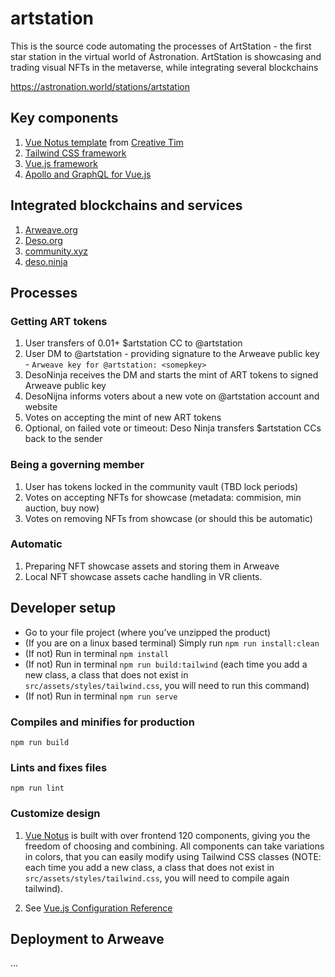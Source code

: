 # artstation

This is the source code automating the processes of ArtStation - the first star station in the virtual world of Astronation. 
ArtStation is showcasing and trading visual NFTs in the metaverse, while integrating several blockchains 

https://astronation.world/stations/artstation

## Key components
1. [Vue Notus template](https://github.com/creativetimofficial/vue-notus) from [Creative Tim](https://www.creative-tim.com/)
2. [Tailwind CSS framework](https://github.com/tailwindlabs/tailwindcss)
3. [Vue.js framework](https://github.com/vuejs/)
4. [Apollo and GraphQL for Vue.js](https://github.com/vuejs/apollo)

## Integrated blockchains and services
1. [Arweave.org](https://docs.arweave.org/developers)
2. [Deso.org](https://docs.deso.org)
3. [community.xyz](https://github.com/CommunityXYZ/community-js)
4. [deso.ninja](https://deso.ninja/documentation)

## Processes

### Getting ART tokens
1. User transfers of 0.01+ $artstation CC to @artstation
2. User DM to @artstation - providing signature to the Arweave public key - `Arweave key for @artstation: <somepkey>`
3. DesoNinja receives the DM and starts the mint of ART tokens to signed Arweave public key
4. DesoNijna informs voters about a new vote on @artstation account and website
5. Votes on accepting the mint of new ART tokens
6. Optional, on failed vote or timeout: Deso Ninja transfers $artstation CCs back to the sender

### Being a governing member
1. User has tokens locked in the community vault (TBD lock periods)
2. Votes on accepting NFTs for showcase (metadata: commision, min auction, buy now)
3. Votes on removing NFTs from showcase (or should this be automatic)

### Automatic
1. Preparing NFT showcase assets and storing them in Arweave
2. Local NFT showcase assets cache handling in VR clients.

## Developer setup

- Go to your file project (where you’ve unzipped the product)
- (If you are on a linux based terminal) Simply run `npm run install:clean`
- (If not) Run in terminal `npm install`
- (If not) Run in terminal `npm run build:tailwind` (each time you add a new class, a class that does not exist in `src/assets/styles/tailwind.css`, you will need to run this command)
- (If not) Run in terminal `npm run serve`


### Compiles and minifies for production
```
npm run build
```

### Lints and fixes files
```
npm run lint
```

### Customize design
1. [Vue Notus](https://github.com/creativetimofficial/vue-notus) is built with over frontend 120 components, giving you the freedom of choosing and combining. All components can take variations in colors, that you can easily modify using Tailwind CSS classes (NOTE: each time you add a new class, a class that does not exist in `src/assets/styles/tailwind.css`, you will need to compile again tailwind).

2. See [Vue.js Configuration Reference](https://cli.vuejs.org/config/)

## Deployment to Arweave

...